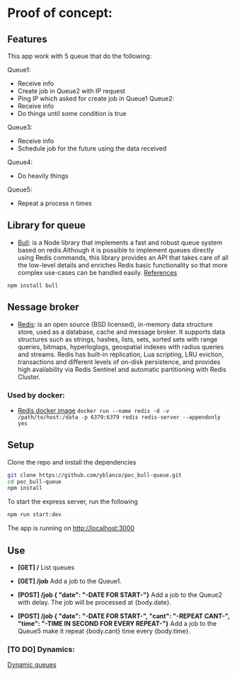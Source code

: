 # Proof of concept:

## Features

This app work with 5 queue that do the following:

Queue1:
  - Receive info
  - Create job in Queue2 with IP request
  - Ping IP which asked for create job in Queue1
Queue2:
  - Receive info
  - Do things until some condition is true

Queue3:
  - Receive info
  - Schedule job for the future using the data received

Queue4:
  - Do heavily things

Queue5:
  - Repeat a process n times


## Library for queue

* [Bull](https://optimalbits.github.io/bull/): is a Node library that implements a fast and robust queue system based on redis.Although it is possible to implement queues directly using Redis commands, this library provides an API that takes care of all the low-level details and enriches Redis basic functionality so that more complex use-cases can be handled easily. [References](https://github.com/OptimalBits/bull/blob/master/REFERENCE.md)


`npm install bull`

## Nessage broker
* [Redis](https://redis.io/): is an open source (BSD licensed), in-memory data structure store, used as a database, cache and message broker. It supports data structures such as strings, hashes, lists, sets, sorted sets with range queries, bitmaps, hyperloglogs, geospatial indexes with radius queries and streams. Redis has built-in replication, Lua scripting, LRU eviction, transactions and different levels of on-disk persistence, and provides high availability via Redis Sentinel and automatic partitioning with Redis Cluster.

### Used by docker:
* [Redis docker image](https://hub.docker.com/_/redis/)
`docker run --name redis -d -v /path/to/host:/data -p 6379:6379 redis redis-server --appendonly yes`


## Setup
Clone the repo and install the dependencies
```bash
git clone https://github.com/yblanco/poc_bull-queue.git
cd poc_bull-queue
npm install
```

To start the express server, run the following

```bash
npm run start:dev
```
The app is running on [http://localhost:3000](http://localhost:3000)

## Use
* **[GET] /**
List queues

* **[GET] /job**
Add a job to the Queue1.

* **[POST] /job { "date": "-DATE FOR START-"}**
Add a job to the Queue2 with delay. The job will be processed at {body.date}.


* **[POST] /job { "date": "-DATE FOR START-", "cant": "-REPEAT CANT-", "time": "-TIME IN SECOND FOR EVERY REPEAT-"}**
Add a job to the Queue5 make it repeat {body.cant} time every {body.time}.

### [TO DO] Dynamics:
[Dynamic queues](https://github.com/OptimalBits/bull/issues/867)
